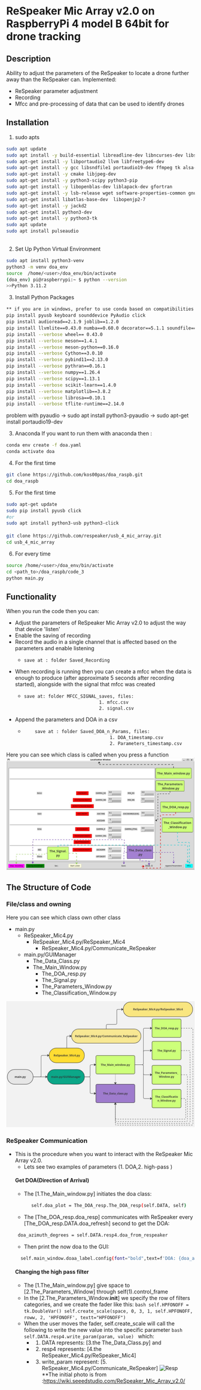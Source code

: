# ReSpeaker Mic Array v2.0 on RaspberryPi 4 model B 64bit for drone tracking   
## Description
Ability to adjust the parameters of the ReSpeaker to locate a drone further away than the ReSpeaker can.
Implemented:
- ReSpeaker parameter adjustment
- Recording 
- Mfcc and pre-processing of data that can be used to identify drones 
## Installation
1.  sudo apts
```bash
sudo apt update
sudo apt install -y build-essential libreadline-dev libncurses-dev libssl-dev libsqlite3-dev tk-dev libgdbm-dev libc6-dev libbz2-dev zlib1g-dev openssl libffi-dev
sudo apt-get install -y libportaudio2 llvm libfreetype6-dev
sudo apt-get install -y gcc libsndfile1 portaudio19-dev ffmpeg tk alsa-utils usbutils x11-apps
sudo apt-get install -y cmake libjpeg-dev
sudo apt-get install -y python3-scipy python3-pip
sudo apt-get install -y libopenblas-dev liblapack-dev gfortran
sudo apt-get install -y lsb-release wget software-properties-common gnupg
sudo apt-get install libatlas-base-dev  libopenjp2-7
sudo apt-get install -y jackd2
sudo apt-get install python3-dev
sudo apt-get install -y python3-tk
sudo apt update
sudo apt install pulseaudio



```
2. Set Up Python Virtual Environment
```bash
sudo apt install python3-venv
python3 -m venv doa_env
source  /home/<user>/doa_env/bin/activate
(doa_env) pi@raspberrypi:~ $ python --version
>>Python 3.11.2

```
3. Install Python Packages
```bash
** if you are in windows, prefer to use conda based on compatibilities issues 
pip install pyusb keyboard sounddevice PyAudio click
pip install audioread==2.1.9 joblib==1.2.0
pip install llvmlite==0.43.0 numba==0.60.0 decorator==5.1.1 soundfile==0.12.1 resampy==0.3.1
pip install --verbose wheel== 0.43.0
pip install --verbose meson==1.4.1
pip install --verbose meson-python==0.16.0
pip install --verbose Cython==3.0.10
pip install --verbose pybind11==2.13.0
pip install --verbose pythran==0.16.1
pip install --verbose numpy==1.26.4
pip install --verbose scipy==1.13.1
pip install --verbose scikit-learn==1.4.0
pip install --verbose matplotlib==3.8.2
pip install --verbose librosa==0.10.1
pip install --verbose tflite-runtime==2.14.0

```
problem with pyaudio -> sudo apt install python3-pyaudio 
					 ->  sudo apt-get install portaudio19-dev

3. Anaconda
If you want to run them with anaconda then :   
```bash 
conda env create -f doa.yaml
conda activate doa
```
4. For the first time
```bash
git clone https://github.com/kos00pas/doa_raspb.git
cd doa_raspb
```

5. For the first time 
```bash
sudo apt-get update
sudo pip install pyusb click
#or
sudo apt install python3-usb python3-click

git clone https://github.com/respeaker/usb_4_mic_array.git
cd usb_4_mic_array


```



6. For every time 
```bash
source /home/<user>/doa_env/bin/activate
cd <path_to>/doa_raspb/code_3
python main.py
```

## Functionality 
When you run the code then you can:
- Adjust the parameters of ReSpeaker Mic Array v2.0 to adjust the way that device 'listen'
- Enable the saving of recording
- Record the audio in a single channel that is affected based  on the parameters and enable listening 
    -     save at : folder Saved_Recording
- When recording is running then you can create a mfcc when the data is enough to produce (after approximate 5 seconds after recording started), alongside with the signal that mfcc was created 
    -     save at: folder MFCC_SIGNAL_saves, files:
                                      1. mfcc.csv
                                      2. signal.csv


- Append the parameters and DOA in a csv 
  -         save at : folder Saved_DOA_n_Params, files:
                                        1. DOA_timestamp.csv 
                                        2. Parameters_timestamp.csv 


Here you can see which class is called when you press a function
![guii](guii.jpg)




## The Structure of Code 
### File/class and owning 
Here you can see which class own other class
- main.py
  - ReSpeaker_Mic4.py
	  - ReSpeaker_Mic4.py/ReSpeaker_Mic4
        - ReSpeaker_Mic4.py/Communicate_ReSpeaker
  - main.py/GUIManager
	  - The_Data_Class.py
	  - The_Main_Window.py
        - The_DOA_resp.py
        - The_Signal.py
        - The_Parameters_Window.py
        - The_Classification_Window.py
        
![class](class.jpg)




### ReSpeaker Communication
- This is the procedure when you want to interact with the ReSpeaker Mic Array v2.0.
  - Lets see two examples of parameters (1. DOA,2. high-pass )
  #### Get DOA(Direction of Arrival)
     - The [1.The_Main_window.py] initiates the doa class:
    ```bash 
          self.doa_plot = The_DOA_resp.The_DOA_resp(self.DATA, self)
    ```
    - The [The_DOA_resp.doa_resp] communicates with ReSpeaker every [The_DOA_resp.DATA.doa_refresh] second to get the DOA: 
    ```bash 
     doa_azimuth_degrees = self.DATA.resp4.doa_from_respeaker 
   ```
    - Then print the now doa to the GUI:
    ```bash 
      self.main_window.doaa_label.config(font="bold",text=f'DOA: {doa_azimuth_degrees}')
    ```
  #### Changing the high pass filter 
    - The [1.The_Main_window.py] give space to [2.The_Parameters_Window] through self(1).control_frame
    - In the [2.The_Parameters_Window.__init__] we specify the row of filters categories, and we create the fader like this: 
            ```bash
                self.HPFONOFF = tk.DoubleVar()
                self.create_scale(space, 0, 3, 1, self.HPFONOFF, roww, 2, 'HPFONOFF', textt="HPFONOFF")
             ```
    - When the user moves the fader, self.create_scale will call the following to write the new value into the specific parameter 
            ```bash
            self.DATA.resp4.write_param(param, value)
            ```
    which:
      - 1. DATA represents:  [3.the The_Data_Class.py]  and 
      - 2. resp4 represents:  [4.the ReSpeaker_Mic4.py/ReSpeaker_Mic4]
      - 3. write_param represent: [5. ReSpeaker_Mic4.py/Communicate_ReSpeaker] 
    ![Resp](Resp.jpg)
    **The initial photo is from :https://wiki.seeedstudio.com/ReSpeaker_Mic_Array_v2.0/
